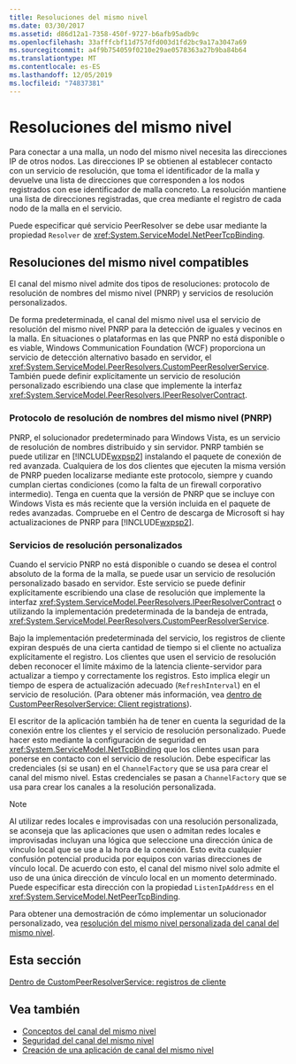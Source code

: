 ```yaml
---
title: Resoluciones del mismo nivel
ms.date: 03/30/2017
ms.assetid: d86d12a1-7358-450f-9727-b6afb95adb9c
ms.openlocfilehash: 33afffcbf11d757dfd003d1fd2bc9a17a3047a69
ms.sourcegitcommit: a4f9b754059f0210e29ae0578363a27b9ba84b64
ms.translationtype: MT
ms.contentlocale: es-ES
ms.lasthandoff: 12/05/2019
ms.locfileid: "74837381"
---
```

# <a name="peer-resolvers"></a>Resoluciones del mismo nivel
Para conectar a una malla, un nodo del mismo nivel necesita las direcciones IP de otros nodos. Las direcciones IP se obtienen al establecer contacto con un servicio de resolución, que toma el identificador de la malla y devuelve una lista de direcciones que corresponden a los nodos registrados con ese identificador de malla concreto. La resolución mantiene una lista de direcciones registradas, que crea mediante el registro de cada nodo de la malla en el servicio.  
  
 Puede especificar qué servicio PeerResolver se debe usar mediante la propiedad `Resolver` de <xref:System.ServiceModel.NetPeerTcpBinding>.  
  
## <a name="supported-peer-resolvers"></a>Resoluciones del mismo nivel compatibles  
 El canal del mismo nivel admite dos tipos de resoluciones: protocolo de resolución de nombres del mismo nivel (PNRP) y servicios de resolución personalizados.  
  
 De forma predeterminada, el canal del mismo nivel usa el servicio de resolución del mismo nivel PNRP para la detección de iguales y vecinos en la malla. En situaciones o plataformas en las que PNRP no está disponible o es viable, Windows Communication Foundation (WCF) proporciona un servicio de detección alternativo basado en servidor, el <xref:System.ServiceModel.PeerResolvers.CustomPeerResolverService>. También puede definir explícitamente un servicio de resolución personalizado escribiendo una clase que implemente la interfaz <xref:System.ServiceModel.PeerResolvers.IPeerResolverContract>.  
  
### <a name="peer-name-resolution-protocol-pnrp"></a>Protocolo de resolución de nombres del mismo nivel (PNRP)  
 PNRP, el solucionador predeterminado para Windows Vista, es un servicio de resolución de nombres distribuido y sin servidor. PNRP también se puede utilizar en [!INCLUDE[wxpsp2](../../../../includes/wxpsp2-md.md)] instalando el paquete de conexión de red avanzada. Cualquiera de los dos clientes que ejecuten la misma versión de PNRP pueden localizarse mediante este protocolo, siempre y cuando cumplan ciertas condiciones (como la falta de un firewall corporativo intermedio). Tenga en cuenta que la versión de PNRP que se incluye con Windows Vista es más reciente que la versión incluida en el paquete de redes avanzadas. Compruebe en el Centro de descarga de Microsoft si hay actualizaciones de PNRP para [!INCLUDE[wxpsp2](../../../../includes/wxpsp2-md.md)].  
  
### <a name="custom-resolver-services"></a>Servicios de resolución personalizados  
 Cuando el servicio PNRP no está disponible o cuando se desea el control absoluto de la forma de la malla, se puede usar un servicio de resolución personalizado basado en servidor. Este servicio se puede definir explícitamente escribiendo una clase de resolución que implemente la interfaz <xref:System.ServiceModel.PeerResolvers.IPeerResolverContract> o utilizando la implementación predeterminada de la bandeja de entrada, <xref:System.ServiceModel.PeerResolvers.CustomPeerResolverService>.  
  
 Bajo la implementación predeterminada del servicio, los registros de cliente expiran después de una cierta cantidad de tiempo si el cliente no actualiza explícitamente el registro. Los clientes que usen el servicio de resolución deben reconocer el límite máximo de la latencia cliente-servidor para actualizar a tiempo y correctamente los registros. Esto implica elegir un tiempo de espera de actualización adecuado (`RefreshInterval`) en el servicio de resolución. (Para obtener más información, vea [dentro de CustomPeerResolverService: Client registrations](../../../../docs/framework/wcf/feature-details/inside-the-custompeerresolverservice-client-registrations.md)).  
  
 El escritor de la aplicación también ha de tener en cuenta la seguridad de la conexión entre los clientes y el servicio de resolución personalizado. Puede hacer esto mediante la configuración de seguridad en <xref:System.ServiceModel.NetTcpBinding> que los clientes usan para ponerse en contacto con el servicio de resolución. Debe especificar las credenciales (si se usan) en el `ChannelFactory` que se usa para crear el canal del mismo nivel. Estas credenciales se pasan a `ChannelFactory` que se usa para crear los canales a la resolución personalizada.  
  
> [!NOTE]
> Al utilizar redes locales e improvisadas con una resolución personalizada, se aconseja que las aplicaciones que usen o admitan redes locales e improvisadas incluyan una lógica que seleccione una dirección única de vínculo local que se use a la hora de la conexión. Esto evita cualquier confusión potencial producida por equipos con varias direcciones de vínculo local. De acuerdo con esto, el canal del mismo nivel solo admite el uso de una única dirección de vínculo local en un momento determinado. Puede especificar esta dirección con la propiedad `ListenIpAddress` en el <xref:System.ServiceModel.NetPeerTcpBinding>.  
  
 Para obtener una demostración de cómo implementar un solucionador personalizado, vea [resolución del mismo nivel personalizada del canal del mismo nivel](https://docs.microsoft.com/previous-versions/dotnet/netframework-3.5/ms751466(v=vs.90)).  
  
## <a name="in-this-section"></a>Esta sección  
 [Dentro de CustomPeerResolverService: registros de cliente](../../../../docs/framework/wcf/feature-details/inside-the-custompeerresolverservice-client-registrations.md)  
  
## <a name="see-also"></a>Vea también

- [Conceptos del canal del mismo nivel](../../../../docs/framework/wcf/feature-details/peer-channel-concepts.md)
- [Seguridad del canal del mismo nivel](../../../../docs/framework/wcf/feature-details/peer-channel-security.md)
- [Creación de una aplicación de canal del mismo nivel](../../../../docs/framework/wcf/feature-details/building-a-peer-channel-application.md)
